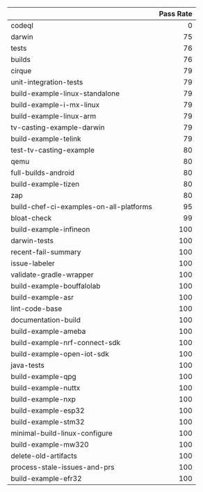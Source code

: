 |                                         |   Pass Rate |
|:----------------------------------------|------------:|
| codeql                                  |           0 |
| darwin                                  |          75 |
| tests                                   |          76 |
| builds                                  |          76 |
| cirque                                  |          79 |
| unit-integration-tests                  |          79 |
| build-example-linux-standalone          |          79 |
| build-example-i-mx-linux                |          79 |
| build-example-linux-arm                 |          79 |
| tv-casting-example-darwin               |          79 |
| build-example-telink                    |          79 |
| test-tv-casting-example                 |          80 |
| qemu                                    |          80 |
| full-builds-android                     |          80 |
| build-example-tizen                     |          80 |
| zap                                     |          80 |
| build-chef-ci-examples-on-all-platforms |          95 |
| bloat-check                             |          99 |
| build-example-infineon                  |         100 |
| darwin-tests                            |         100 |
| recent-fail-summary                     |         100 |
| issue-labeler                           |         100 |
| validate-gradle-wrapper                 |         100 |
| build-example-bouffalolab               |         100 |
| build-example-asr                       |         100 |
| lint-code-base                          |         100 |
| documentation-build                     |         100 |
| build-example-ameba                     |         100 |
| build-example-nrf-connect-sdk           |         100 |
| build-example-open-iot-sdk              |         100 |
| java-tests                              |         100 |
| build-example-qpg                       |         100 |
| build-example-nuttx                     |         100 |
| build-example-nxp                       |         100 |
| build-example-esp32                     |         100 |
| build-example-stm32                     |         100 |
| minimal-build-linux-configure           |         100 |
| build-example-mw320                     |         100 |
| delete-old-artifacts                    |         100 |
| process-stale-issues-and-prs            |         100 |
| build-example-efr32                     |         100 |